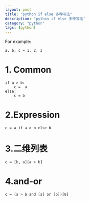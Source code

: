 ```yaml
---
layout: post
title: "python if else 多种写法"
description: "python if else 多种写法"
category: "python"
tags: [python]
---
```


For example:

	a, b, c = 1, 2, 3

# 1. Common
	
	if a > b:
	    c =  a
	else:
	    c = b

# 2.Expression

	c = a if a > b else b

# 3.二维列表

	c = [b, a][a > b]

# 4.and-or

	c = (a > b and [a] or [b])[0]

